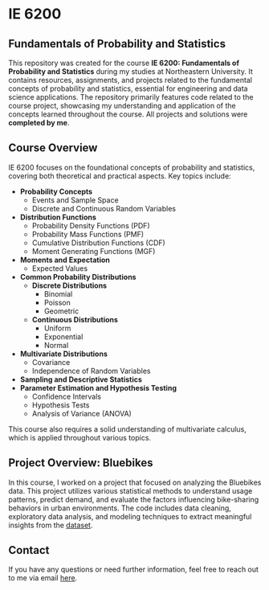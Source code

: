 # IE 6200
## Fundamentals of Probability and Statistics

This repository was created for the course **IE 6200: Fundamentals of Probability and Statistics** during my studies at Northeastern University. It contains resources, assignments, and projects related to the fundamental concepts of probability and statistics, essential for engineering and data science applications. The repository primarily features code related to the course project, showcasing my understanding and application of the concepts learned throughout the course. All projects and solutions were **completed by me**.

## Course Overview

IE 6200 focuses on the foundational concepts of probability and statistics, covering both theoretical and practical aspects. Key topics include:

- **Probability Concepts**
  - Events and Sample Space
  - Discrete and Continuous Random Variables
- **Distribution Functions**
  - Probability Density Functions (PDF)
  - Probability Mass Functions (PMF)
  - Cumulative Distribution Functions (CDF)
  - Moment Generating Functions (MGF)
- **Moments and Expectation**
  - Expected Values
- **Common Probability Distributions**
  - **Discrete Distributions**
    - Binomial
    - Poisson
    - Geometric
  - **Continuous Distributions**
    - Uniform
    - Exponential
    - Normal
- **Multivariate Distributions**
  - Covariance
  - Independence of Random Variables
- **Sampling and Descriptive Statistics**
- **Parameter Estimation and Hypothesis Testing**
  - Confidence Intervals
  - Hypothesis Tests
  - Analysis of Variance (ANOVA)

This course also requires a solid understanding of multivariate calculus, which is applied throughout various topics.

## Project Overview: Bluebikes
In this course, I worked on a project that focused on analyzing the Bluebikes data. This project utilizes various statistical methods to understand usage patterns, predict demand, and evaluate the factors influencing bike-sharing behaviors in urban environments. The code includes data cleaning, exploratory data analysis, and modeling techniques to extract meaningful insights from the [dataset](https://bluebikes.com/system-data).

## Contact

If you have any questions or need further information, feel free to reach out to me via email [here](mailto:natdave545@gmail.com).
